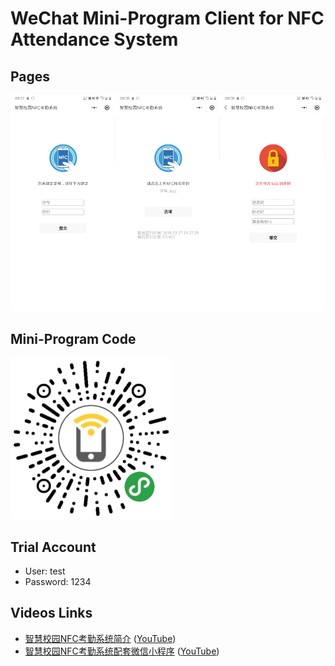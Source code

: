 WeChat Mini-Program Client for NFC Attendance System
====================================================

## Pages

<img src="docs/pages.png">

## Mini-Program Code

<img src="docs/acode.jpg">

## Trial Account

* User: test
* Password: 1234

## Videos Links

* [智慧校园NFC考勤系统简介](https://www.bilibili.com/video/av64088862) ([YouTube](https://www.youtube.com/watch?v=l8kSf4VVHyo))
* [智慧校园NFC考勤系统配套微信小程序](https://www.bilibili.com/video/av83055533) ([YouTube](https://www.youtube.com/watch?v=4vxJgOV0nS0))
